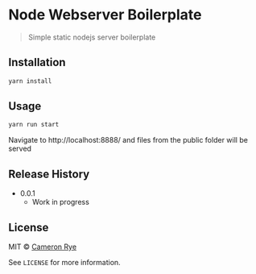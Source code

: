 # Node Webserver Boilerplate
> Simple static nodejs server boilerplate

## Installation
```sh
yarn install
```

## Usage
```sh
yarn run start
```
Navigate to http://localhost:8888/ and files from the public folder will be served

## Release History
* 0.0.1
    * Work in progress

## License
MIT © [Cameron Rye](https://cameronrye.com/)

See ``LICENSE`` for more information.
